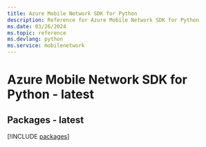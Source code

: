 ```yaml
---
title: Azure Mobile Network SDK for Python
description: Reference for Azure Mobile Network SDK for Python
ms.date: 03/26/2024
ms.topic: reference
ms.devlang: python
ms.service: mobilenetwork
---
```

# Azure Mobile Network SDK for Python - latest
## Packages - latest
[!INCLUDE [packages](mobile-network-index.md)]